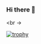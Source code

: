### Hi there 👋

<!--
**teruhiky/teruhiky** is a ✨ _special_ ✨ repository because its `README.md` (this file) appears on your GitHub profile.

Here are some ideas to get you started:

- 🔭 I’m currently working on ...
- 🌱 I’m currently learning ...
- 👯 I’m looking to collaborate on ...
- 🤔 I’m looking for help with ...
- 💬 Ask me about ...
- 📫 How to reach me: ...
- 😄 Pronouns: ...
- ⚡ Fun fact: ...
-->

<!-- a href="https://github.com/anuraghazra/github-readme-stats">
  <img align="left" src="https://github-readme-stats.vercel.app/api?username=teruhiky&count_private=true&show_icons=true" />
</a -->
<!-- a href="https://github.com/anuraghazra/github-readme-stats">
  <img align="left" src="https://github-readme-stats.vercel.app/api/top-langs/?username=teruhiky&count_private=true" />
</a -->
<br ->

[![trophy](https://github-profile-trophy.vercel.app/?username=teruhiky&rank=-C,-B)](https://github.com/ryo-ma/github-profile-trophy)
